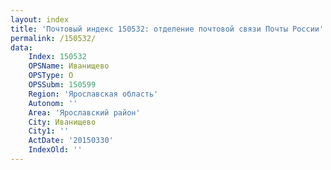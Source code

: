 ```yaml
---
layout: index
title: 'Почтовый индекс 150532: отделение почтовой связи Почты России'
permalink: /150532/
data:
    Index: 150532
    OPSName: Иванищево
    OPSType: О
    OPSSubm: 150599
    Region: 'Ярославская область'
    Autonom: ''
    Area: 'Ярославский район'
    City: Иванищево
    City1: ''
    ActDate: '20150330'
    IndexOld: ''
---
```

